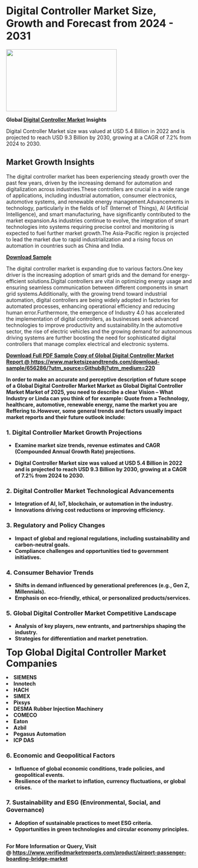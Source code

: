 <H1>Digital Controller Market Size, Growth and Forecast from 2024 - 2031</H1><img class="aligncenter size-medium wp-image-584254" src="https://thirdeyenews.in/wp-content/uploads/2024/09/Global-Market-Research-300x168.jpeg" alt="" width="300" height="168" /><p><strong>Global&nbsp;<a href="https://www.marketsizeandtrends.com/download-sample/656286/?utm_source=Github8j?utm_medium=220">Digital Controller Market</a> Insights</strong></p><p>Digital Controller Market size was valued at USD 5.4 Billion in 2022 and is projected to reach USD 9.3 Billion by 2030, growing at a CAGR of 7.2% from 2024 to 2030.</p><p><h2>Market Growth Insights</h2> <p>The digital controller market has been experiencing steady growth over the past few years, driven by the increasing demand for automation and digitalization across industries.These controllers are crucial in a wide range of applications, including industrial automation, consumer electronics, automotive systems, and renewable energy management.Advancements in technology, particularly in the fields of IoT (Internet of Things), AI (Artificial Intelligence), and smart manufacturing, have significantly contributed to the market expansion.As industries continue to evolve, the integration of smart technologies into systems requiring precise control and monitoring is expected to fuel further market growth.The Asia-Pacific region is projected to lead the market due to rapid industrialization and a rising focus on automation in countries such as China and India.</p> <p><strong><a href="#">Download Sample</a></strong></p> <p>The digital controller market is expanding due to various factors.One key driver is the increasing adoption of smart grids and the demand for energy-efficient solutions.Digital controllers are vital in optimizing energy usage and ensuring seamless communication between different components in smart grid systems.Additionally, with the growing trend toward industrial automation, digital controllers are being widely adopted in factories for automated processes, enhancing operational efficiency and reducing human error.Furthermore, the emergence of Industry 4.0 has accelerated the implementation of digital controllers, as businesses seek advanced technologies to improve productivity and sustainability.In the automotive sector, the rise of electric vehicles and the growing demand for autonomous driving systems are further boosting the need for sophisticated digital controllers that manage complex electrical and electronic systems.</p> <p><strong><a href="#"></p><p><span class=""><strong>Download Full PDF Sample Copy of Global Digital Controller Market Report</strong> @ <a href="https://www.marketsizeandtrends.com/download-sample/656286/?utm_source=Github8j?utm_medium=220" target="_blank">https://www.marketsizeandtrends.com/download-sample/656286/?utm_source=Github8j?utm_medium=220</a></span></p><p>In order to make an accurate and perceptive description of future scope of a Global&nbsp;Digital Controller Market Market as Global&nbsp;Digital Controller Market Market of 2025, you need to describe a clear Vision &ndash; What Industry or Linda can you think of for example: Quote from a Technology, healthcare, automotive, renewable energy, name the market you are Reffering to.However, some general trends and factors usually impact market reports and their future outlook include:</p><h3>1.&nbsp;<strong>Digital Controller Market Growth Projections</strong></h3><ul><li>Examine market size trends, revenue estimates and CAGR (Compounded Annual Growth Rate) projections.</li><li><p>Digital Controller Market size was valued at USD 5.4 Billion in 2022 and is projected to reach USD 9.3 Billion by 2030, growing at a CAGR of 7.2% from 2024 to 2030.</p></li></ul><h3>2.&nbsp;<strong>Digital Controller Market Technological Advancements</strong></h3><ul><li>Integration of AI, IoT, blockchain, or automation in the industry.</li><li>Innovations driving cost reductions or improving efficiency.</li></ul><h3>3.&nbsp;<strong>Regulatory and Policy Changes</strong></h3><ul><li>Impact of global and regional regulations, including sustainability and carbon-neutral goals.</li><li>Compliance challenges and opportunities tied to government initiatives.</li></ul><h3>4.&nbsp;<strong>Consumer Behavior Trends</strong></h3><ul><li>Shifts in demand influenced by generational preferences (e.g., Gen Z, Millennials).</li><li>Emphasis on eco-friendly, ethical, or personalized products/services.</li></ul><h3>5.&nbsp;<strong>Global Digital Controller Market Competitive Landscape</strong></h3><ul><li>Analysis of key players, new entrants, and partnerships shaping the industry.</li><li>Strategies for differentiation and market penetration.</li></ul><p data-pm-slice="1 1 []"><span style="color: inherit; font-family: inherit; font-size: 25px;">Top Global Digital Controller Market Companies</span></p><div class="" data-test-id=""><p><li>SIEMENS</li><li> Innotech</li><li> HACH</li><li> SIMEX</li><li> Pixsys</li><li> DESMA Rubber Injection Machinery</li><li> COMECO</li><li> Eaton</li><li> Azbil</li><li> Pegasus Automation</li><li> ICP DAS</li></p></div><h3>6.&nbsp;<strong>Economic and Geopolitical Factors</strong></h3><ul><li>Influence of global economic conditions, trade policies, and geopolitical events.</li><li>Resilience of the market to inflation, currency fluctuations, or global crises.</li></ul><h3>7.&nbsp;<strong>Sustainability and ESG (Environmental, Social, and Governance)</strong></h3><ul><li>Adoption of sustainable practices to meet ESG criteria.</li><li>Opportunities in green technologies and circular economy principles.</li></ul><h2><strong style="font-size: 14px;">For More Information or Query, Visit @&nbsp;</strong><a style="background-color: #ffffff; font-size: 14px;" href="https://www.marketsizeandtrends.com/report/digital-controller-market/" target="_blank">https://www.verifiedmarketreports.com/product/airport-passenger-boarding-bridge-market</a></h2>